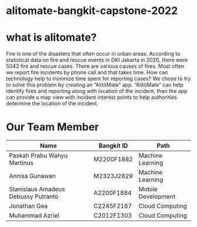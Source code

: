 # alitomate-bangkit-capstone-2022

# what is alitomate?
Fire is one of the disasters that often occur in urban areas. According to statistical data on fire and rescue events in DKI Jakarta in 2020, there were 5043 fire and rescue cases. There are various causes of fires. Most often we report fire incidents by phone call and that takes time. How can technology help to minimize time spent for reporting cases? We chose to try to solve this problem by creating an “AlitõMate” app. “AlitõMate” can help identify fires and reporting along with location of the incident, then the app can provide a map view with incident interest points to help authorities determine the location of the incident.

# Our Team Member
|                Name                 |     Bangkit ID      |     Path         |
| ----------------------------------  | -------------       | ---------------- |
| Paskah Prabu Wahyu Martinus         | M2200F1882          | Machine Learning |
| Annisa Gunawan                      | M2323J2829          | Machine Learning |
| Stanislaus Amadeus Debussy Putranto | A2200F1884          | Mobile Development |
| Jonathan Gea                        | C2245F2167          | Cloud Computing  |
| Muhammad Azriel                     | C2012F1303          | Cloud Computing  |
